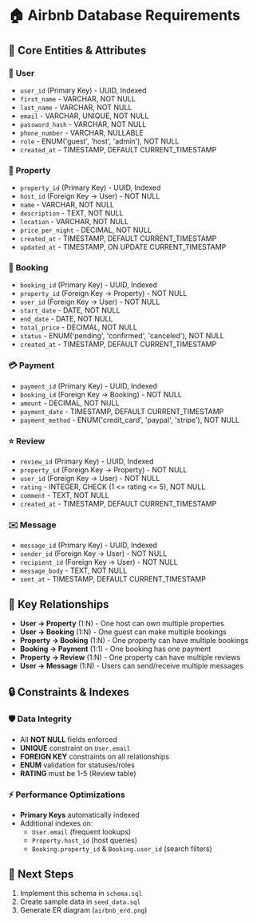 # 🏠 Airbnb Database Requirements

## 📌 Core Entities & Attributes

### 👤 **User**
- `user_id` (Primary Key) - UUID, Indexed  
- `first_name` - VARCHAR, NOT NULL  
- `last_name` - VARCHAR, NOT NULL  
- `email` - VARCHAR, UNIQUE, NOT NULL  
- `password_hash` - VARCHAR, NOT NULL  
- `phone_number` - VARCHAR, NULLABLE  
- `role` - ENUM('guest', 'host', 'admin'), NOT NULL  
- `created_at` - TIMESTAMP, DEFAULT CURRENT_TIMESTAMP  

### 🏡 **Property**
- `property_id` (Primary Key) - UUID, Indexed  
- `host_id` (Foreign Key → User) - NOT NULL  
- `name` - VARCHAR, NOT NULL  
- `description` - TEXT, NOT NULL  
- `location` - VARCHAR, NOT NULL  
- `price_per_night` - DECIMAL, NOT NULL  
- `created_at` - TIMESTAMP, DEFAULT CURRENT_TIMESTAMP  
- `updated_at` - TIMESTAMP, ON UPDATE CURRENT_TIMESTAMP  

### 📅 **Booking**
- `booking_id` (Primary Key) - UUID, Indexed  
- `property_id` (Foreign Key → Property) - NOT NULL  
- `user_id` (Foreign Key → User) - NOT NULL  
- `start_date` - DATE, NOT NULL  
- `end_date` - DATE, NOT NULL  
- `total_price` - DECIMAL, NOT NULL  
- `status` - ENUM('pending', 'confirmed', 'canceled'), NOT NULL  
- `created_at` - TIMESTAMP, DEFAULT CURRENT_TIMESTAMP  

### 💳 **Payment**
- `payment_id` (Primary Key) - UUID, Indexed  
- `booking_id` (Foreign Key → Booking) - NOT NULL  
- `amount` - DECIMAL, NOT NULL  
- `payment_date` - TIMESTAMP, DEFAULT CURRENT_TIMESTAMP  
- `payment_method` - ENUM('credit_card', 'paypal', 'stripe'), NOT NULL  

### ⭐ **Review**
- `review_id` (Primary Key) - UUID, Indexed  
- `property_id` (Foreign Key → Property) - NOT NULL  
- `user_id` (Foreign Key → User) - NOT NULL  
- `rating` - INTEGER, CHECK (1 <= rating <= 5), NOT NULL  
- `comment` - TEXT, NOT NULL  
- `created_at` - TIMESTAMP, DEFAULT CURRENT_TIMESTAMP  

### ✉️ **Message**
- `message_id` (Primary Key) - UUID, Indexed  
- `sender_id` (Foreign Key → User) - NOT NULL  
- `recipient_id` (Foreign Key → User) - NOT NULL  
- `message_body` - TEXT, NOT NULL  
- `sent_at` - TIMESTAMP, DEFAULT CURRENT_TIMESTAMP  

## 🔗 Key Relationships
- **User → Property** (1:N) - One host can own multiple properties  
- **User → Booking** (1:N) - One guest can make multiple bookings  
- **Property → Booking** (1:N) - One property can have multiple bookings  
- **Booking → Payment** (1:1) - One booking has one payment  
- **Property → Review** (1:N) - One property can have multiple reviews  
- **User → Message** (1:N) - Users can send/receive multiple messages  

## 🔒 Constraints & Indexes
### 🛡️ Data Integrity
- All **NOT NULL** fields enforced  
- **UNIQUE** constraint on `User.email`  
- **FOREIGN KEY** constraints on all relationships  
- **ENUM** validation for statuses/roles  
- **RATING** must be 1-5 (Review table)  

### ⚡ Performance Optimizations
- **Primary Keys** automatically indexed  
- Additional indexes on:  
  - `User.email` (frequent lookups)  
  - `Property.host_id` (host queries)  
  - `Booking.property_id` & `Booking.user_id` (search filters)  

## 🎯 Next Steps
1. Implement this schema in `schema.sql`  
2. Create sample data in `seed_data.sql`  
3. Generate ER diagram (`airbnb_erd.png`)  

